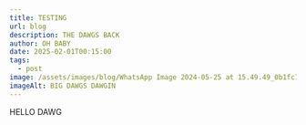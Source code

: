 ```yaml
---
title: TESTING
url: blog
description: THE DAWGS BACK
author: OH BABY
date: 2025-02-01T00:15:00
tags:
  - post
image: /assets/images/blog/WhatsApp Image 2024-05-25 at 15.49.49_0b1fc716.jpg
imageAlt: BIG DAWGS DAWGIN
---
```

HELLO DAWG
